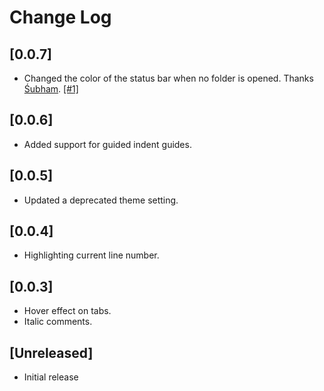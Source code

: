 # Change Log

## [0.0.7]

- Changed the color of the status bar when no folder is opened. Thanks [Śubham](https://github.com/subhammridha). [\[#1\]](https://github.com/perragnar/dark-plus-tweaked/issues/1)

## [0.0.6]

- Added support for guided indent guides.

## [0.0.5]

- Updated a deprecated theme setting.

## [0.0.4]

- Highlighting current line number.

## [0.0.3]

- Hover effect on tabs.
- Italic comments.

## [Unreleased]
- Initial release

